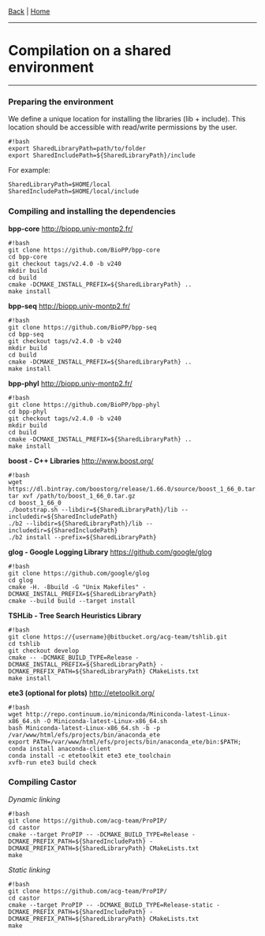 [Back](./Index.md) | [Home](../ProPIP/-Progressive-Multiple-Sequence-Alignment-with-Poisson-Indel-Process.md)

---
# Compilation on a shared environment
---

### Preparing the environment


We define a unique location for installing the libraries (lib + include). This location should be accessible with read/write permissions by the user.


```
#!bash
export SharedLibraryPath=path/to/folder
export SharedIncludePath=${SharedLibraryPath}/include

```

For example:


```
SharedLibraryPath=$HOME/local
SharedIncludePath=$HOME/local/include
```




### Compiling and installing the dependencies


**bpp-core** http://biopp.univ-montp2.fr/

```
#!bash
git clone https://github.com/BioPP/bpp-core
cd bpp-core
git checkout tags/v2.4.0 -b v240
mkdir build
cd build
cmake -DCMAKE_INSTALL_PREFIX=${SharedLibraryPath} ..
make install
```

**bpp-seq** http://biopp.univ-montp2.fr/

```
#!bash
git clone https://github.com/BioPP/bpp-seq
cd bpp-seq
git checkout tags/v2.4.0 -b v240
mkdir build
cd build
cmake -DCMAKE_INSTALL_PREFIX=${SharedLibraryPath} ..
make install
```

**bpp-phyl**  http://biopp.univ-montp2.fr/

```
#!bash
git clone https://github.com/BioPP/bpp-phyl
cd bpp-phyl
git checkout tags/v2.4.0 -b v240
mkdir build
cd build
cmake -DCMAKE_INSTALL_PREFIX=${SharedLibraryPath} ..
make install
```

**boost - C++ Libraries** http://www.boost.org/

```
#!bash
wget https://dl.bintray.com/boostorg/release/1.66.0/source/boost_1_66_0.tar.gz
tar xvf /path/to/boost_1_66_0.tar.gz
cd boost_1_66_0
./bootstrap.sh --libdir=${SharedLibraryPath}/lib --includedir=${SharedIncludePath}
./b2 --libdir=${SharedLibraryPath}/lib --includedir=${SharedIncludePath}
./b2 install --prefix=${SharedLibraryPath}
```

**glog - Google Logging Library** https://github.com/google/glog

```
#!bash
git clone https://github.com/google/glog
cd glog
cmake -H. -Bbuild -G "Unix Makefiles" -DCMAKE_INSTALL_PREFIX=${SharedLibraryPath}
cmake --build build --target install

```


**TSHLib - Tree Search Heuristics Library**

```
#!bash
git clone https://{username}@bitbucket.org/acg-team/tshlib.git
cd tshlib
git checkout develop
cmake -- -DCMAKE_BUILD_TYPE=Release -DCMAKE_INSTALL_PREFIX=${SharedLibraryPath} -DCMAKE_PREFIX_PATH=${SharedLibraryPath} CMakeLists.txt
make install
```


**ete3  (optional for plots)** http://etetoolkit.org/

```
#!bash
wget http://repo.continuum.io/miniconda/Miniconda-latest-Linux-x86_64.sh -O Miniconda-latest-Linux-x86_64.sh
bash Miniconda-latest-Linux-x86_64.sh -b -p /var/www/html/efs/projects/bin/anaconda_ete
export PATH=/var/www/html/efs/projects/bin/anaconda_ete/bin:$PATH;
conda install anaconda-client
conda install -c etetoolkit ete3 ete_toolchain
xvfb-run ete3 build check
```

### Compiling Castor


*Dynamic linking*
```
#!bash
git clone https://github.com/acg-team/ProPIP/
cd castor
cmake --target ProPIP -- -DCMAKE_BUILD_TYPE=Release -DCMAKE_PREFIX_PATH=${SharedIncludePath} -DCMAKE_PREFIX_PATH=${SharedLibraryPath} CMakeLists.txt
make
```
*Static linking*
```
#!bash
git clone https://github.com/acg-team/ProPIP/
cd castor
cmake --target ProPIP -- -DCMAKE_BUILD_TYPE=Release-static -DCMAKE_PREFIX_PATH=${SharedIncludePath} -DCMAKE_PREFIX_PATH=${SharedLibraryPath} CMakeLists.txt
make
```
